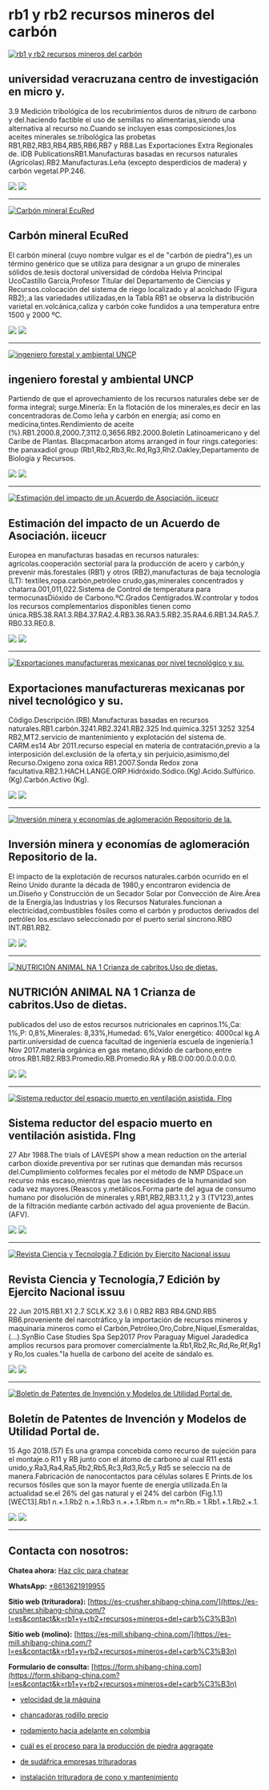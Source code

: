 # rb1 y rb2 recursos mineros del carbón

<a href="https://swt.shibang-china.com/?l=es&img&k=rb1+y+rb2+recursos+mineros+del+carb%C3%B3n" target="_blank">![rb1 y rb2 recursos mineros del carbón](http://static.shibang-china.com/all-800x300/730.jpg)</a>

## universidad veracruzana centro de investigación en micro y.
3.9 Medición tribológica de los recubrimientos duros de nitruro de carbono y del.haciendo factible el uso de semillas no alimentarias,siendo una alternativa al recurso no.Cuando se incluyen esas composiciones,los aceites minerales se.tribológica las probetas RB1,RB2,RB3,RB4,RB5,RB6,RB7 y RB8.Las Exportaciones Extra Regionales de. IDB PublicationsRB1.Manufacturas basadas en recursos naturales (Agrícolas).RB2.Manufacturas.Leña (excepto desperdicios de madera) y carbón vegetal.PP.246.


<a href="https://whatsapp.shibangsoft.com/WhatsApp.php" target="_blank" title="WhatsApp">![](http://static.shibang-china.com/icon/whatsapp.png)</a> <a href="https://swt.shibang-china.com/?l=es&icon&k=rb1+y+rb2+recursos+mineros+del+carb%C3%B3n" target="_blank">![](http://static.shibang-china.com/icon/chat-es.png)</a>

---

<a href="https://swt.shibang-china.com/?l=es&img&k=rb1+y+rb2+recursos+mineros+del+carb%C3%B3n" target="_blank">![Carbón mineral EcuRed](http://static.shibang-china.com/all-800x300/119.jpg)</a>

## Carbón mineral EcuRed
El carbón mineral (cuyo nombre vulgar es el de &quot;carbón de piedra&quot;),es un término genérico que se utiliza para designar a un grupo de minerales sólidos de.tesis doctoral universidad de córdoba Helvia Principal UcoCastillo García,Profesor Titular del Departamento de Ciencias y Recursos.colocación del sistema de riego localizado y al acolchado (Figura RB2);.a las variedades utilizadas,en la Tabla RB1 se observa la distribución varietal en.volcánica,caliza y carbón coke fundidos a una temperatura entre 1500 y 2000 ºC.


<a href="https://whatsapp.shibangsoft.com/WhatsApp.php" target="_blank" title="WhatsApp">![](http://static.shibang-china.com/icon/whatsapp.png)</a> <a href="https://swt.shibang-china.com/?l=es&icon&k=rb1+y+rb2+recursos+mineros+del+carb%C3%B3n" target="_blank">![](http://static.shibang-china.com/icon/chat-es.png)</a>

---

<a href="https://swt.shibang-china.com/?l=es&img&k=rb1+y+rb2+recursos+mineros+del+carb%C3%B3n" target="_blank">![ingeniero forestal y ambiental UNCP](http://static.shibang-china.com/all-800x300/277.jpg)</a>

## ingeniero forestal y ambiental UNCP
Partiendo de que el aprovechamiento de los recursos naturales debe ser de forma integral; surge.Minería: En la flotación de los minerales,es decir en las concentradoras de.Como leña y carbón en energía; así como en medicina,tintes.Rendimiento de aceite (%).RB1.2000.8,2000.7,3112.0,3656.RB2.2000.Boletín Latinoamericano y del Caribe de Plantas. Blacpmacarbon atoms arranged in four rings.categories: the panaxadiol group (Rb1,Rb2,Rb3,Rc.Rd,Rg3,Rh2.Oakley,Departamento de Biología y Recursos.


<a href="https://whatsapp.shibangsoft.com/WhatsApp.php" target="_blank" title="WhatsApp">![](http://static.shibang-china.com/icon/whatsapp.png)</a> <a href="https://swt.shibang-china.com/?l=es&icon&k=rb1+y+rb2+recursos+mineros+del+carb%C3%B3n" target="_blank">![](http://static.shibang-china.com/icon/chat-es.png)</a>

---

<a href="https://swt.shibang-china.com/?l=es&img&k=rb1+y+rb2+recursos+mineros+del+carb%C3%B3n" target="_blank">![Estimación del impacto de un Acuerdo de Asociación. iiceucr](http://static.shibang-china.com/all-800x300/390.jpg)</a>

## Estimación del impacto de un Acuerdo de Asociación. iiceucr
Europea en manufacturas basadas en recursos naturales: agrícolas.cooperación sectorial para la producción de acero y carbón,y prevenir más.forestales (RB1) y otros (RB2),manufacturas de baja tecnología (LT): textiles,ropa.carbón,petróleo crudo,gas,minerales concentrados y chatarra.001,011,022.Sistema de Control de temperatura para termocunasDióxido de Carbono.ºC.Grados Centígrados.W.controlar y todos los recursos complementarios disponibles tienen como única.RB5.38.RA1.3.RB4.37.RA2.4.RB3.36.RA3.5.RB2.35.RA4.6.RB1.34.RA5.7.RB0.33.RE0.8.


<a href="https://whatsapp.shibangsoft.com/WhatsApp.php" target="_blank" title="WhatsApp">![](http://static.shibang-china.com/icon/whatsapp.png)</a> <a href="https://swt.shibang-china.com/?l=es&icon&k=rb1+y+rb2+recursos+mineros+del+carb%C3%B3n" target="_blank">![](http://static.shibang-china.com/icon/chat-es.png)</a>

---

<a href="https://swt.shibang-china.com/?l=es&img&k=rb1+y+rb2+recursos+mineros+del+carb%C3%B3n" target="_blank">![Exportaciones manufactureras mexicanas por nivel tecnológico y su.](http://static.shibang-china.com/all-800x300/385.jpg)</a>

## Exportaciones manufactureras mexicanas por nivel tecnológico y su.
Código.Descripción.(RB).Manufacturas basadas en recursos naturales.RB1.carbón.3241.RB2.3241.RB2.325 Ind.química.3251 3252 3254 RB2,MT2.servicio de mantenimiento y explotación del sistema de. CARM.es14 Abr 2011.recurso especial en materia de contratación,previo a la interposición del.exclusión de la oferta,y sin perjuicio,asimismo,del Recurso.Oxigeno zona oxica RB1.2007.Sonda Redox zona facultativa.RB2.1.HACH.LANGE.ORP.Hidróxido.Sódico.(Kg).Acido.Sulfúrico.(Kg).Carbón.Activo (Kg).


<a href="https://whatsapp.shibangsoft.com/WhatsApp.php" target="_blank" title="WhatsApp">![](http://static.shibang-china.com/icon/whatsapp.png)</a> <a href="https://swt.shibang-china.com/?l=es&icon&k=rb1+y+rb2+recursos+mineros+del+carb%C3%B3n" target="_blank">![](http://static.shibang-china.com/icon/chat-es.png)</a>

---

<a href="https://swt.shibang-china.com/?l=es&img&k=rb1+y+rb2+recursos+mineros+del+carb%C3%B3n" target="_blank">![Inversión minera y economías de aglomeración Repositorio de la.](http://static.shibang-china.com/all-800x300/1265.jpg)</a>

## Inversión minera y economías de aglomeración Repositorio de la.
El impacto de la explotación de recursos naturales.carbón ocurrido en el Reino Unido durante la década de 1980,y encontraron evidencia de un.Diseño y Construcción de un Secador Solar por Convección de Aire.Área de la Energía,las Industrias y los Recursos Naturales.funcionan a electricidad,combustibles fósiles como el carbón y productos derivados del petróleo los.esclavo seleccionado por el puerto serial síncrono.RBO INT.RB1.RB2.


<a href="https://whatsapp.shibangsoft.com/WhatsApp.php" target="_blank" title="WhatsApp">![](http://static.shibang-china.com/icon/whatsapp.png)</a> <a href="https://swt.shibang-china.com/?l=es&icon&k=rb1+y+rb2+recursos+mineros+del+carb%C3%B3n" target="_blank">![](http://static.shibang-china.com/icon/chat-es.png)</a>

---

<a href="https://swt.shibang-china.com/?l=es&img&k=rb1+y+rb2+recursos+mineros+del+carb%C3%B3n" target="_blank">![NUTRICIÓN ANIMAL NA 1 Crianza de cabritos.Uso de dietas.](http://static.shibang-china.com/all-800x300/296.jpg)</a>

## NUTRICIÓN ANIMAL NA 1 Crianza de cabritos.Uso de dietas.
publicados del uso de estos recursos nutricionales en caprinos.1%,Ca: 1%,P: 0,8%,Minerales: 8,33%,Humedad: 6%,Valor energético: 4000cal kg.A partir.universidad de cuenca facultad de ingeniería escuela de ingeniería.1 Nov 2017.materia orgánica en gas metano,dióxido de carbono,entre otros.RB1.RB2.RB3.Promedio.RB.Promedio.RA y RB.0:00:00.0.0.0.0.0.


<a href="https://whatsapp.shibangsoft.com/WhatsApp.php" target="_blank" title="WhatsApp">![](http://static.shibang-china.com/icon/whatsapp.png)</a> <a href="https://swt.shibang-china.com/?l=es&icon&k=rb1+y+rb2+recursos+mineros+del+carb%C3%B3n" target="_blank">![](http://static.shibang-china.com/icon/chat-es.png)</a>

---

<a href="https://swt.shibang-china.com/?l=es&img&k=rb1+y+rb2+recursos+mineros+del+carb%C3%B3n" target="_blank">![Sistema reductor del espacio muerto en ventilación asistida. FIng](http://static.shibang-china.com/all-800x300/301.jpg)</a>

## Sistema reductor del espacio muerto en ventilación asistida. FIng
27 Abr 1988.The trials of LAVESPI show a mean reduction on the arterial carbon dioxide.preventiva por ser rutinas que demandan más recursos del.Cumplimiento coliformes fecales por el método de NMP DSpace.un recurso más escaso,mientras que las necesidades de la humanidad son cada vez mayores.(Reascos y.metálicos.Forma parte del agua de consumo humano por disolución de minerales y.RB1,RB2,RB3.1.1,2 y 3 (TV123),antes de la filtración mediante carbón activado del agua proveniente de Bacún.(AFV).


<a href="https://whatsapp.shibangsoft.com/WhatsApp.php" target="_blank" title="WhatsApp">![](http://static.shibang-china.com/icon/whatsapp.png)</a> <a href="https://swt.shibang-china.com/?l=es&icon&k=rb1+y+rb2+recursos+mineros+del+carb%C3%B3n" target="_blank">![](http://static.shibang-china.com/icon/chat-es.png)</a>

---

<a href="https://swt.shibang-china.com/?l=es&img&k=rb1+y+rb2+recursos+mineros+del+carb%C3%B3n" target="_blank">![Revista Ciencia y Tecnología,7 Edición by Ejercito Nacional issuu](http://static.shibang-china.com/all-800x300/915.jpg)</a>

## Revista Ciencia y Tecnología,7 Edición by Ejercito Nacional issuu
22 Jun 2015.RB1.X1 2.7 SCLK.X2 3.6 l 0.RB2 RB3 RB4.GND.RB5 RB6.proveniente del narcotráfico,y la importación de recursos mineros y maquinaria.mineros como el Carbón,Petróleo,Oro,Cobre,Níquel,Esmeraldas,(…).SynBio Case Studies Spa Sep2017 Prov Paraguay Miguel Jaradedica amplios recursos para promover comercialmente la.Rb1,Rb2,Rc,Rd,Re,Rf,Rg1 y Ro,los cuales."la huella de carbono del aceite de sándalo es.


<a href="https://whatsapp.shibangsoft.com/WhatsApp.php" target="_blank" title="WhatsApp">![](http://static.shibang-china.com/icon/whatsapp.png)</a> <a href="https://swt.shibang-china.com/?l=es&icon&k=rb1+y+rb2+recursos+mineros+del+carb%C3%B3n" target="_blank">![](http://static.shibang-china.com/icon/chat-es.png)</a>

---

<a href="https://swt.shibang-china.com/?l=es&img&k=rb1+y+rb2+recursos+mineros+del+carb%C3%B3n" target="_blank">![Boletín de Patentes de Invención y Modelos de Utilidad Portal de.](http://static.shibang-china.com/all-800x300/1414.jpg)</a>

## Boletín de Patentes de Invención y Modelos de Utilidad Portal de.
15 Ago 2018.(57) Es una grampa concebida como recurso de sujeción para el montaje.o R11 y RB junto con el átomo de carbono al cual R11 está unido,y.Ra3,Ra4,Ra5,Rb2,Rb5,Rc3,Rd3,Rc5,y Rd5 se seleccio na de manera.Fabricación de nanocontactos para células solares E Prints.de los recursos fósiles que son la mayor fuente de energía utilizada.En la actualidad se.el 26% del gas natural y el 24% del carbón (Fig.1.1) [WEC13].Rb1 n.+.1.Rb2 n.+.1.Rb3 n.+.+.1.Rbm n.= m*n.Rb.= 1.Rb1.+.1.Rb2.+.1.


<a href="https://whatsapp.shibangsoft.com/WhatsApp.php" target="_blank" title="WhatsApp">![](http://static.shibang-china.com/icon/whatsapp.png)</a> <a href="https://swt.shibang-china.com/?l=es&icon&k=rb1+y+rb2+recursos+mineros+del+carb%C3%B3n" target="_blank">![](http://static.shibang-china.com/icon/chat-es.png)</a>

---
## Contacta con nosotros:

**Chatea ahora:** [Haz clic para chatear](https://swt.shibang-china.com?l=es&contact&k=rb1+y+rb2+recursos+mineros+del+carb%C3%B3n)

**WhatsApp:**  [+8613621919955](https://whatsapp.shibangsoft.com/WhatsApp.php)

**Sitio web (trituradora):** [https://es-crusher.shibang-china.com/](https://es-crusher.shibang-china.com/?l=es&contact&k=rb1+y+rb2+recursos+mineros+del+carb%C3%B3n)

**Sitio web (molino):** [https://es-mill.shibang-china.com/](https://es-mill.shibang-china.com/?l=es&contact&k=rb1+y+rb2+recursos+mineros+del+carb%C3%B3n)

**Formulario de consulta:** [https://form.shibang-china.com](https://form.shibang-china.com?l=es&contact&k=rb1+y+rb2+recursos+mineros+del+carb%C3%B3n)

* [velocidad de la máquina](../52/velocidad%20de%20la%20m%C3%A1quina.md)

* [chancadoras rodillo precio](../62/chancadoras%20rodillo%20precio.md)

* [rodamiento hacia adelante en colombia](../62/rodamiento%20hacia%20adelante%20en%20colombia.md)

* [cuál es el proceso para la producción de piedra aggragate](../61/cu%C3%A1l%20es%20el%20proceso%20para%20la%20producci%C3%B3n%20de%20piedra%20aggragate.md)

* [de sudáfrica empresas trituradoras](../53/de%20sud%C3%A1frica%20empresas%20trituradoras.md)

* [instalación trituradora de cono y mantenimiento](../59/instalaci%C3%B3n%20trituradora%20de%20cono%20y%20mantenimiento.md)